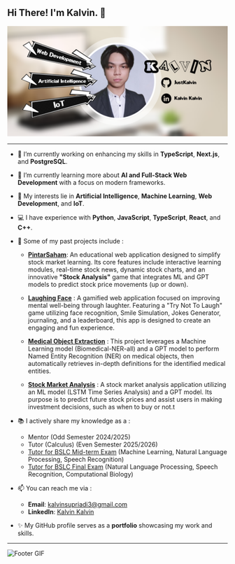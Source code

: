 ## Hi There! I'm Kalvin. 👋
![Banner GitHub](img/Banner%20GitHub.png)

---

- 🔭 I’m currently working on enhancing my skills in **TypeScript**, **Next.js**, and **PostgreSQL**.

- 🌱 I’m currently learning more about **AI and Full-Stack Web Development** with a focus on modern frameworks.

- 🤖 My interests lie in **Artificial Intelligence**, **Machine Learning**, **Web Development**, and **IoT**.

- 💻 I have experience with **Python**, **JavaScript**, **TypeScript**, **React**, and **C++**.

- 🚀 Some of my past projects include :
    - **[PintarSaham](https://github.com/JustKalvin/pintar_saham_project)**: An educational web application designed to simplify stock market learning. Its core features include interactive learning modules, real-time stock news, dynamic stock charts, and an innovative **"Stock Analysis"** game that integrates ML and GPT models to predict stock price movements (up or down).

    - **[Laughing Face](https://github.com/JustKalvin/ureeka_final_project2)** : A gamified web application focused on improving mental well-being through laughter. Featuring a "Try Not To Laugh" game utilizing face recognition, Smile Simulation, Jokes Generator, journaling, and a leaderboard, this app is designed to create an engaging and fun experience.

    - **[Medical Object Extraction](https://github.com/JustKalvin/CompBio
    )** : This project leverages a Machine Learning model (Biomedical-NER-all) and a GPT model to perform Named Entity Recognition (NER) on medical objects, then automatically retrieves in-depth definitions for the identified medical entities.

    - **[Stock Market Analysis](https://github.com/JustKalvin/stock-market-project)** : A stock market analysis application utilizing an ML model (LSTM Time Series Analysis) and a GPT model. Its purpose is to predict future stock prices and assist users in making investment decisions, such as when to buy or not.t

- 📚 I actively share my knowledge as a :
    - Mentor (Odd Semester 2024/2025)
    - Tutor (Calculus) (Even Semester 2025/2026)
    - [Tutor for BSLC Mid-term Exam](https://raw.githubusercontent.com/JustKalvin/JustKalvin/refs/heads/main/img/CertiMid.jpg) (Machine Learning, Natural Language Processing, Speech Recognition)
    - [Tutor for BSLC Final Exam](https://raw.githubusercontent.com/JustKalvin/JustKalvin/refs/heads/main/img/CertiFinal.jpg) (Natural Language Processing, Speech Recognition, Computational Biology)

- 📫 You can reach me via :
    - **Email**: kalvinsupriadi3@gmail.com
    - **LinkedIn**: [Kalvin Kalvin](https://www.linkedin.com/in/kalvinkalvin/)

- ✨ My GitHub profile serves as a **portfolio** showcasing my work and skills.

---

![Footer GIF](/img/GitHub%20Profile%20Footer%20GIF.gif)
